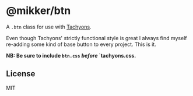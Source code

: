 # @mikker/btn

A `.btn` class for use with [Tachyons](http://tachyons.io).

Even though Tachyons' strictly functional style is great I always find myself re-adding some kind of base button to every project. This is it.

**NB: Be sure to include `btn.css` _before_ `tachyons.css.**

## License

MIT
